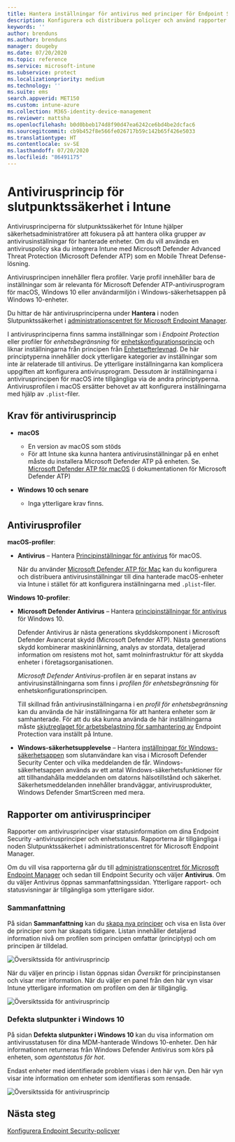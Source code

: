 ```yaml
---
title: Hantera inställningar för antivirus med principer för Endpoint Security i Microsoft Intune | Microsoft Docs
description: Konfigurera och distribuera policyer och använd rapporter för enheter du hanterar med antivirusprinciper för slutpunktssäkerhet i Microsoft Endpoint Manager.
keywords: ''
author: brenduns
ms.author: brenduns
manager: dougeby
ms.date: 07/20/2020
ms.topic: reference
ms.service: microsoft-intune
ms.subservice: protect
ms.localizationpriority: medium
ms.technology: ''
ms.suite: ems
search.appverid: MET150
ms.custom: intune-azure
ms.collection: M365-identity-device-management
ms.reviewer: mattsha
ms.openlocfilehash: b0d0bbeb174d8f90d47ea6242ce6bd4be2dcfac6
ms.sourcegitcommit: cb9b452f8e566fe026717b59c142b65f426e5033
ms.translationtype: HT
ms.contentlocale: sv-SE
ms.lasthandoff: 07/20/2020
ms.locfileid: "86491175"
---
```

# <a name="antivirus-policy-for-endpoint-security-in-intune"></a>Antivirusprincip för slutpunktssäkerhet i Intune

Antivirusprinciperna för slutpunktssäkerhet för Intune hjälper säkerhetsadministratörer att fokusera på att hantera olika grupper av antivirusinställningar för hanterade enheter. Om du vill använda en antiviruspolicy ska du integrera Intune med Microsoft Defender Advanced Threat Protection (Microsoft Defender ATP) som en Mobile Threat Defense-lösning.

Antivirusprincipen innehåller flera profiler. Varje profil innehåller bara de inställningar som är relevanta för Microsoft Defender ATP-antivirusprogram för macOS, Windows 10 eller användarmiljön i Windows-säkerhetsappen på Windows 10-enheter.

Du hittar de här antivirusprinciperna under **Hantera** i noden Slutpunktssäkerhet i [administrationscentret för Microsoft Endpoint Manager](https://go.microsoft.com/fwlink/?linkid=2109431).

I antivirusprinciperna finns samma inställningar som i *Endpoint Protection* eller profiler för *enhetsbegränsning* för [enhetskonfigurationsprincip](../configuration/device-profile-create.md) och liknar inställningarna från principen från [Enhetsefterlevnad](../protect/device-compliance-get-started.md). De här principtyperna innehåller dock ytterligare kategorier av inställningar som inte är relaterade till antivirus. De ytterligare inställningarna kan komplicera uppgiften att konfigurera antivirusprogram. Dessutom är inställningarna i antivirusprincipen för macOS inte tillgängliga via de andra principtyperna. Antivirusprofilen i macOS ersätter behovet av att konfigurera inställningarna med hjälp av `.plist`-filer.

## <a name="prerequisites-for-antivirus-policy"></a>Krav för antivirusprincip

- **macOS**
  - En version av macOS som stöds
  - För att Intune ska kunna hantera antivirusinställningar på en enhet måste du installera Microsoft Defender ATP på enheten. Se. [Microsoft Defender ATP för macOS](https://docs.microsoft.com/windows/security/threat-protection/microsoft-defender-atp/microsoft-defender-atp-mac) (i dokumentationen för Microsoft Defender ATP)

- **Windows 10 och senare**
  - Inga ytterligare krav finns. 

## <a name="antivirus-profiles"></a>Antivirusprofiler

**macOS-profiler**:

- **Antivirus** – Hantera [Principinställningar för antivirus](../protect/antivirus-microsoft-defender-settings-macos.md) för macOS.

  När du använder [Microsoft Defender ATP för Mac](https://docs.microsoft.com/windows/security/threat-protection/microsoft-defender-atp/microsoft-defender-atp-mac) kan du konfigurera och distribuera antivirusinställningar till dina hanterade macOS-enheter via Intune i stället för att konfigurera inställningarna med `.plist`-filer.

**Windows 10-profiler**:

- **Microsoft Defender Antivirus** – Hantera [principinställningar för antivirus](../protect/antivirus-microsoft-defender-settings-windows.md) för Windows 10.

  Defender Antivirus är nästa generations skyddskomponent i Microsoft Defender Avancerat skydd (Microsoft Defender ATP). Nästa generations skydd kombinerar maskininlärning, analys av stordata, detaljerad information om resistens mot hot, samt molninfrastruktur för att skydda enheter i företagsorganisationen.

  *Microsoft Defender Antivirus*-profilen är en separat instans av antivirusinställningarna som finns i *profilen för enhetsbegränsning* för enhetskonfigurationsprincipen.
  
  Till skillnad från antivirusinställningarna i en *profil för enhetsbegränsning* kan du använda de här inställningarna för att hantera enheter som är samhanterade. För att du ska kunna använda de här inställningarna måste [skjutreglaget för arbetsbelastning för samhantering av](https://docs.microsoft.com/configmgr/comanage/how-to-switch-workloads) Endpoint Protection vara inställt på Intune.

- **Windows-säkerhetsupplevelse** – Hantera [inställningar för Windows-säkerhetsappen](../protect/antivirus-security-experience-windows-settings.md) som slutanvändare kan visa i Microsoft Defender Security Center och vilka meddelanden de får. Windows-säkerhetsappen används av ett antal Windows-säkerhetsfunktioner för att tillhandahålla meddelanden om datorns hälsotillstånd och säkerhet. Säkerhetsmeddelanden innehåller brandväggar, antivirusprodukter, Windows Defender SmartScreen med mera.

## <a name="antivirus-policy-reports"></a>Rapporter om antivirusprinciper

Rapporter om antivirusprinciper visar statusinformation om dina Endpoint Security -antivirusprinciper och enhetsstatus. Rapporterna är tillgängliga i noden Slutpunktssäkerhet i administrationscentret för Microsoft Endpoint Manager.

Om du vill visa rapporterna går du till [administrationscentret för Microsoft Endpoint Manager](https://go.microsoft.com/fwlink/?linkid=2109431) och sedan till Endpoint Security och väljer **Antivirus**. Om du väljer Antivirus öppnas sammanfattningssidan. Ytterligare rapport- och statusvisningar är tillgängliga som ytterligare sidor.

### <a name="summary"></a>Sammanfattning

På sidan **Sammanfattning** kan du [skapa nya principer](../protect/endpoint-security-policy.md#create-an-endpoint-security-policy) och visa en lista över de principer som har skapats tidigare. Listan innehåller detaljerad information nivå om profilen som principen omfattar (principtyp) och om principen är tilldelad.

![Översiktssida för antivirusprincip](./media/endpoint-security-antivirus-policy/antivirus-summary.png)

När du väljer en princip i listan öppnas sidan *Översikt* för principinstansen och visar mer information. När du väljer en panel från den här vyn visar Intune ytterligare information om profilen om den är tillgänglig.

![Översiktssida för antivirusprincip](./media/endpoint-security-antivirus-policy/policy-overview.png)

### <a name="windows-10-unhealthy-endpoints"></a>Defekta slutpunkter i Windows 10

På sidan **Defekta slutpunkter i Windows 10** kan du visa information om antivirusstatusen för dina MDM-hanterade Windows 10-enheter. Den här informationen returneras från Windows Defender Antivirus som körs på enheten, som *agentstatus för hot*.

Endast enheter med identifierade problem visas i den här vyn. Den här vyn visar inte information om enheter som identifieras som rensade.

![Översiktssida för antivirusprincip](./media/endpoint-security-antivirus-policy/antivirus-unhealthy-endpoints.png)

## <a name="next-steps"></a>Nästa steg

[Konfigurera Endpoint Security-policyer](../protect/endpoint-security-policy.md#create-an-endpoint-security-policy)
